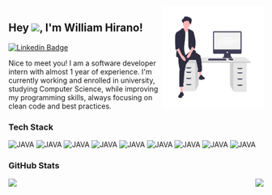 <img align="right" width="200em" height="200em" alt="willJOIN Image" src="willJOIN.png"/>

## Hey <img src="https://media.giphy.com/media/hvRJCLFzcasrR4ia7z/giphy.gif" height="20px">, I'm William Hirano! 
[![Linkedin Badge](https://img.shields.io/badge/-LinkedIn-0e76a8?style=flat-square&logo=Linkedin&logoColor=white)](https://www.linkedin.com/in/whirano/)

Nice to meet you! I am a software developer intern with almost 1 year of experience. I'm currently working and enrolled in university, studying Computer Science, while improving my programming skills, always focusing on clean code and best practices. 

### Tech Stack
![JAVA](https://img.shields.io/badge/Java-ED8B00?style=for-the-badge&logo=java&logoColor=white)
![JAVA](https://img.shields.io/badge/Python-ED8B00?style=for-the-badge&logo=java&logoColor=white)
![JAVA](https://img.shields.io/badge/C++-ED8B00?style=for-the-badge&logo=java&logoColor=white)
![JAVA](https://img.shields.io/badge/HTML-ED8B00?style=for-the-badge&logo=java&logoColor=white)
![JAVA](https://img.shields.io/badge/CSS-ED8B00?style=for-the-badge&logo=java&logoColor=white)
![JAVA](https://img.shields.io/badge/SASS-ED8B00?style=for-the-badge&logo=java&logoColor=white)
![JAVA](https://img.shields.io/badge/Angular-ED8B00?style=for-the-badge&logo=java&logoColor=white)
![JAVA](https://img.shields.io/badge/MySQL-ED8B00?style=for-the-badge&logo=java&logoColor=white)
![JAVA](https://img.shields.io/badge/PostgreSQL-ED8B00?style=for-the-badge&logo=java&logoColor=white)

### GitHub Stats
<img height="180em" align="left" src="https://github-readme-stats.vercel.app/api?username=willJOIN&show_icons=true&hide_border=true&&count_private=true&include_all_commits=true"/>
<img height="180em" align="right" src="https://github-readme-stats.vercel.app/api/top-langs/?username=willJOIN&exclude_repo=KNN-Image-Classification&show_icons=true&hide_border=true&layout=compact&langs_count=8"/>
